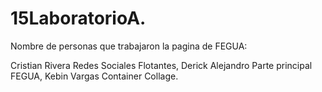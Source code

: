 # 15LaboratorioA.
Nombre de personas que trabajaron la pagina de FEGUA:

Cristian Rivera Redes Sociales Flotantes, Derick Alejandro Parte principal FEGUA, Kebin Vargas Container Collage.
